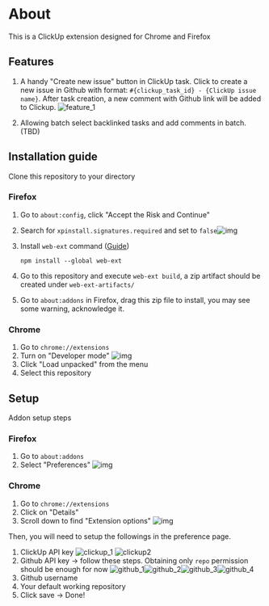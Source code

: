 # About

This is a ClickUp extension designed for Chrome and Firefox

## Features

1. A handy "Create new issue" button in ClickUp task. Click to create a new issue in Github with format: `#{clickup_task_id} - {ClickUp issue name}`. After task creation, a new comment with Github link will be added to Clickup. ![feature_1](assets/addon_feature_1.png)

2. Allowing batch select backlinked tasks and add comments in batch. (TBD)

## Installation guide

Clone this repository to your directory

### Firefox

1. Go to `about:config`, click "Accept the Risk and Continue"
2. Search for `xpinstall.signatures.required` and set to `false`![img](assets/firefox_addon_install_1.png)
3. Install `web-ext` command ([Guide](https://extensionworkshop.com/documentation/develop/getting-started-with-web-ext/))

    ```shell
    npm install --global web-ext
    ```

4. Go to this repository and execute `web-ext build`, a zip artifact should be created under `web-ext-artifacts/`
5. Go to `about:addons` in Firefox, drag this zip file to install, you may see some warning, acknowledge it.

### Chrome

1. Go to `chrome://extensions`
2. Turn on "Developer mode" ![img](assets/chrome_addon_install_1.png)
3. Click "Load unpacked" from the menu
4. Select this repository

## Setup

Addon setup steps

### Firefox

1. Go to `about:addons`
2. Select "Preferences" ![img](assets/firefox_addon_setup_1.png)

### Chrome

1. Go to `chrome://extensions`
2. Click on "Details"
3. Scroll down to find "Extension options" ![img](assets/chrome_addon_setup_1.png)

Then, you will need to setup the followings in the preference page.

1. ClickUp API key ![clickup_1](assets/clickup_token_1.png) ![clickup2](assets/clickup_token_2.png)
2. Github API key -> follow these steps. Obtaining only `repo` permission should be enough for now ![github_1](assets/github_token_1.png)![github_2](assets/github_token_2.png)![github_3](assets/github_token_3.png)![github_4](assets/github_token_4.png)
3. Github username
4. Your default working repository
5. Click save -> Done!


